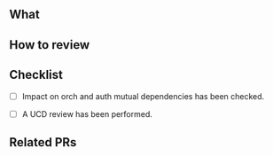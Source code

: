 ## What

<!-- Describe what you have changed and why -->

## How to review

<!-- Describe the steps required to review this PR.
For example:

1. Code Review
1. Deploy to sandpit with `./deploy-sandpit.sh -a`
1. Ensure that resources `x`, `y` and `z` were not changed
1. Visit [some url](https://some.sandpit.url/to/visit)
1. Log in
1. Ensure `x` message appears in a modal
-->

## Checklist

<!-- 🚨⚠️ Orchestration and Authentication mutual dependencies ⚠️ 🚨

Be careful when making changes to code in 'shared' components where each team has a copy.
Check with counterparts to see if changes need to be made in the other team's code.

In particular pay attention to classes representing Session data where changes need to be applied on both sides to avoid deserialization errors.
-->
- [ ] Impact on orch and auth mutual dependencies has been checked.

<!-- UCD Review
When a new feature or front-end change goes live, ensure that a review of it has been performed by UCD. The review may have already taken place, but it is important to check that it did before going live.

Think about if the change you are making here will enable a change UCD should review (i.e. toggling a feature flag).

Contact UCD colleagues in the Authentication team to identify the best way to approach the review.

Delete this item if this PR does not need a UCD review.
-->
- [ ] A UCD review has been performed.

## Related PRs

<!-- Links to PRs in other repositories that are relevant to this PR.

This could be:
  - PRs that depend on this one
  - PRs this one depends on
  - If this work is being duplicated in other repos, other PRs
  - PRs which just provide context to this one.

Delete this section if not needed! -->

